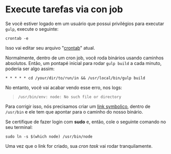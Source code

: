 # Execute tarefas via con job

Se você estiver logado em um usuário que possui privilégios para executar `gulp`, execute o seguinte:

    crontab -e

Isso vai editar seu arquivo "[crontab](https://en.wikipedia.org/wiki/Cron)" atual.

Normalmente, dentro de um cron job, você roda binários usando caminhos absolutos. Então, um pontapé inicial para rodar `gulp build` a cada minuto, poderia ser algo assim:

    * * * * * cd /your/dir/to/run/in && /usr/local/bin/gulp build

No entanto, você vai acabar vendo esse erro, nos logs:

> `/usr/bin/env: node: No such file or directory`

Para corrigir isso, nós precisamos criar um [link symbolico](https://en.wikipedia.org/wiki/Ln_\(Unix\)), dentro de `/usr/bin` e ele tem que apontar para o caminho do nosso binário.

Se certifique de fazer login com **sudo** e, então, cole o seguinte comando no seu terminal:

    sudo ln -s $(which node) /usr/bin/node

Uma vez que o link for criado, sua _cron task_ vai rodar tranquilamente.
